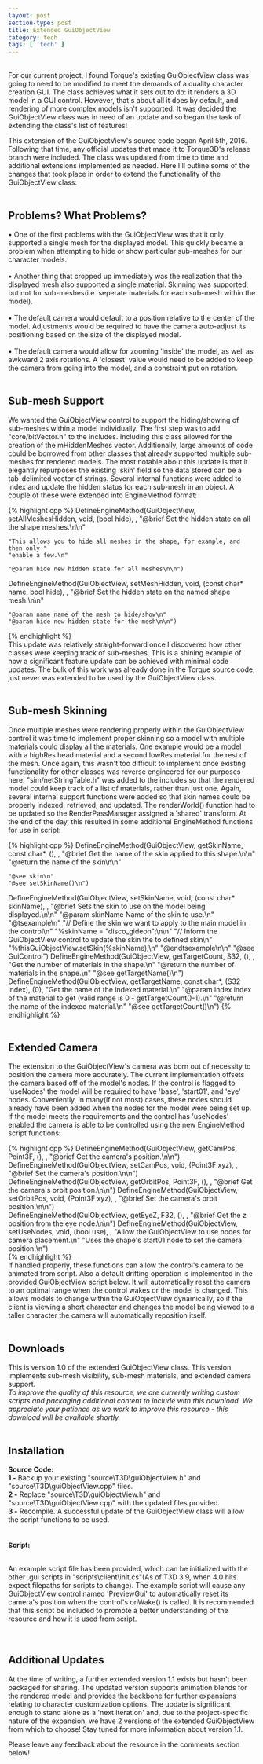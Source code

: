 ```yaml
---
layout: post
section-type: post
title: Extended GuiObjectView 
category: tech
tags: [ 'tech' ]
---
```



<br>
For our current project, I found Torque's existing GuiObjectView class was going to need to be modified to meet the demands of a quality character creation GUI. The class achieves what it sets out to do: it renders a 3D model in a GUI control. However, that's about all it does by default, and rendering of more complex models isn't supported. It was decided the GuiObjectView class was in need of an update and so began the task of extending the class's list of features! 

This extension of the GuiObjectView's source code began April 5th, 2016. Following that time, any official updates that made it to Torque3D's release branch were included. The class was updated from time to time and additional extensions implemented as needed. Here I'll outline some of the changes that took place in order to extend the functionality of the GuiObjectView class:
<br>
<br>
<h2>Problems? What Problems?</h2>
• One of the first problems with the GuiObjectView was that it only supported a single mesh for the displayed model. This quickly became a problem when attempting to hide or show particular sub-meshes for our character models.<br><br>
• Another thing that cropped up immediately was the realization that the displayed mesh also supported a single material. Skinning was supported, but not for sub-meshes(i.e. seperate materials for each sub-mesh within the model).<br><br>
• The default camera would default to a position relative to the center of the model. Adjustments would be required to have the camera auto-adjust its positioning based on the size of the displayed model.<br><br>
• The default camera would allow for zooming 'inside' the model, as well as awkward 2 axis rotations. A 'closest' value would need to be added to keep the camera from going into the model, and a constraint put on rotation.
<br>
<br>
<h2>Sub-mesh Support</h2>
We wanted the GuiObjectView control to support the hiding/showing of sub-meshes within a model individually. The first step was to add <filepath>"core/bitVector.h"</filepath> to the includes. Including this class allowed for the creation of the <filepath>mHiddenMeshes</filepath> vector. Additionally, large amounts of code could be borrowed from other classes that already supported multiple sub-meshes for rendered models. The most notable about this update is that it elegantly repurposes the existing <filepath>'skin'</filepath> field so the data stored can be a tab-delimited vector of strings. Several internal functions were added to index and update the hidden status for each sub-mesh in an object. A couple of these were extended into EngineMethod format:

{% highlight cpp %}
DefineEngineMethod(GuiObjectView, setAllMeshesHidden, void, (bool hide), ,
	"@brief Set the hidden state on all the shape meshes.\n\n"

	"This allows you to hide all meshes in the shape, for example, and then only "
	"enable a few.\n"

	"@param hide new hidden state for all meshes\n\n")
DefineEngineMethod(GuiObjectView, setMeshHidden, void, (const char* name, bool hide), ,
	"@brief Set the hidden state on the named shape mesh.\n\n"

	"@param name name of the mesh to hide/show\n"
	"@param hide new hidden state for the mesh\n\n")
{% endhighlight %}
<br>
This update was relatively straight-forward once I discovered how other classes were keeping track of sub-meshes. This is a shining example of how a significant feature update can be achieved with minimal code updates. The bulk of this work was already done in the Torque source code, just never was extended to be used by the GuiObjectView class.
<br>
<br>
<h2>Sub-mesh Skinning</h2>
Once multiple meshes were rendering properly within the GuiObjectView control it was time to implement proper skinning so a model with multiple materials could display all the materials. One example would be a model with a highRes head material and a second lowRes material for the rest of the mesh. Once again, this wasn't too difficult to implement once existing functionality for other classes was reverse engineered for our purposes here. <filepath>"sim/netStringTable.h"</filepath> was added to the includes so that the rendered model could keep track of a list of materials, rather than just one. Again, several internal support functions were added so that skin names could be properly indexed, retrieved, and updated. The <filepath>renderWorld()</filepath> function had to be updated so the RenderPassManager assigned a 'shared' transform. At the end of the day, this resulted in some additional EngineMethod functions for use in script:

{% highlight cpp %}
DefineEngineMethod(GuiObjectView, getSkinName, const char*, (), ,
	"@brief Get the name of the skin applied to this shape.\n\n"
	"@return the name of the skin\n\n"

	"@see skin\n"
	"@see setSkinName()\n")  
DefineEngineMethod(GuiObjectView, setSkinName, void, (const char* skinName), ,
	"@brief Sets the skin to use on the model being displayed.\n\n"
	"@param skinName Name of the skin to use.\n"
	"@tsexample\n"
	"// Define the skin we want to apply to the main model in the control\n"
	"%skinName = \"disco_gideon\";\n\n"
	"// Inform the GuiObjectView control to update the skin the to defined skin\n"
	"%thisGuiObjectView.setSkin(%skinName);\n"
	"@endtsexample\n\n"
	"@see GuiControl") 
DefineEngineMethod(GuiObjectView, getTargetCount, S32, (), ,
	"Get the number of materials in the shape.\n"
	"@return the number of materials in the shape.\n"
	"@see getTargetName()\n")
DefineEngineMethod(GuiObjectView, getTargetName, const char*, (S32 index), (0),
	"Get the name of the indexed material.\n"
	"@param index index of the material to get (valid range is 0 - getTargetCount()-1).\n"
	"@return the name of the indexed material.\n"
	"@see getTargetCount()\n")
{% endhighlight %}
<br>
<br>
<h2>Extended Camera</h2>
The extension to the GuiObjectView's camera was born out of necessity to position the camera more accurately. The current implementation offsets the camera based off of the model's nodes. If the control is flagged to <filepath>'useNodes'</filepath> the model will be required to have <filepath>'base'</filepath>, <filepath>'start01'</filepath>, and <filepath>'eye'</filepath> nodes. Conveniently, in many(if not most) cases, these nodes should already have been added when the nodes for the model were being set up. If the model meets the requirements and the control has <filepath>'useNodes'</filepath> enabled the camera is able to be controlled using the new EngineMethod script functions:

{% highlight cpp %}
DefineEngineMethod(GuiObjectView, getCamPos, Point3F, (), ,
	"@brief Get the camera's position.\n\n")   
DefineEngineMethod(GuiObjectView, setCamPos, void, (Point3F xyz), ,
	"@brief Set the camera's position.\n\n") 
DefineEngineMethod(GuiObjectView, getOrbitPos, Point3F, (), ,
	"@brief Get the camera's orbit position.\n\n")
DefineEngineMethod(GuiObjectView, setOrbitPos, void, (Point3F xyz), ,
	"@brief Set the camera's orbit position.\n\n")	
DefineEngineMethod(GuiObjectView, getEyeZ, F32, (), ,
	"@brief Get the z position from the eye node.\n\n")
DefineEngineMethod(GuiObjectView, setUseNodes, void, (bool use), ,
	"Allow the GuiObjectView to use nodes for camera placement.\n"
	"Uses the shape's start01 node to set the camera position.\n")	
{% endhighlight %}
<br>
If handled properly, these functions can allow the control's camera to be animated from script. Also a default drifting operation is implemented in the provided GuiObjectView script below. It will automatically reset the camera to an optimal range when the control wakes or the model is changed. This allows models to change within the GuiObjectView dynamically, so if the client is viewing a short character and changes the model being viewed to a taller character the camera will automatically reposition itself.
<br>
<br>
<h2>Downloads</h2>
This is version 1.0 of the extended GuiObjectView class. This version implements sub-mesh visibility, sub-mesh materials, and extended camera support.<br>
<i>To improve the quality of this resource, we are currently writing custom scripts and packaging additional content to include with this download. We appreciate your patience as we work to improve this resource - this download will be available shortly.</i>
<br>
<br>
<h2>Installation</h2>
<b>Source Code:</b><br>
<b>1 -</b> Backup your existing <filepath>"source\T3D\guiObjectView.h"</filepath> and <filepath>"source\T3D\guiObjectView.cpp"</filepath> files.<br>
<b>2 -</b> Replace <filepath>"source\T3D\guiObjectView.h"</filepath> and <filepath>"source\T3D\guiObjectView.cpp"</filepath> with the updated files provided.<br>
<b>3 -</b> Recompile. A successful update of the GuiObjectView class will allow the script functions to be used.<br>
<br>
<small><h3>Script:</h3></small><br>
An example script file has been provided, which can be initialized with the other .gui scripts in <filepath>"scripts\client\init.cs"</filepath>(As of T3D 3.9, when 4.0 hits expect filepaths for scripts to change). The example script will cause any GuiObjectView control named <filepath>'PreviewGui'</filepath> to automatically reset its camera's position when the control's <filepath>onWake()</filepath> is called. It is recommended that this script be included to promote a better understanding of the resource and how it is used from script.<br>
<br>
<br>
<h2>Additional Updates</h2>
At the time of writing, a further extended version 1.1 exists but hasn't been packaged for sharing. The updated version supports animation blends for the rendered model and provides the backbone for further expansions relating to character customization options. The update is significant enough to stand alone as a 'next iteration' and, due to the project-specific nature of the expansion, we have 2 versions of the extended GuiObjectView from which to choose! Stay tuned for more information about version 1.1.

Please leave any feedback about the resource in the comments section below! 
